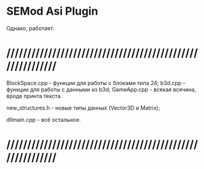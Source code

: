 # SEMod Asi Plugin
Однако, работает.

# //////////////////////////////////////////////////////////
BlockSpace.cpp - функции для работы с блоками типа 24;
b3d.cpp - функции для работы с данными из b3d;
GameApp.cpp - всякая всячина, вроде принта текста.

new_structures.h - новые типы данных (Vector3D и Matrix);

dllmain.cpp - всё остальное.
# //////////////////////////////////////////////////////////
